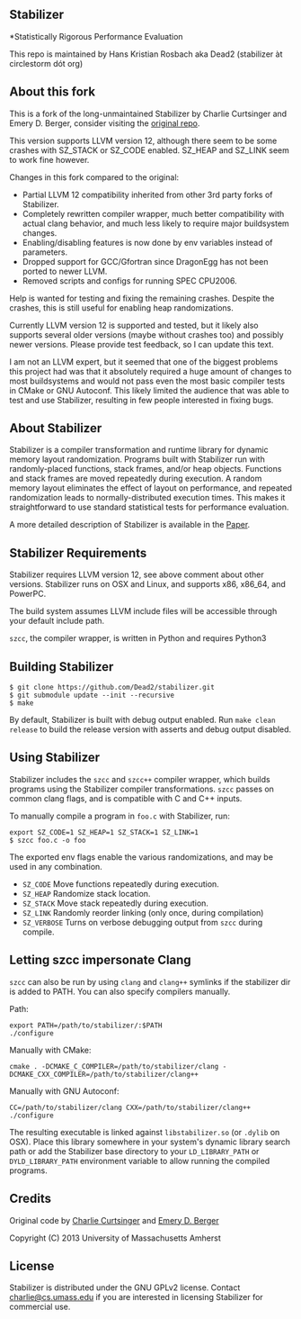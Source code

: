 ## Stabilizer
*Statistically Rigorous Performance Evaluation

This repo is maintained by Hans Kristian Rosbach
                       aka Dead2 (stabilizer àt circlestorm dót org)

About this fork
---------------

This is a fork of the long-unmaintained Stabilizer by Charlie Curtsinger and Emery D. Berger,
consider visiting the [original repo](https://github.com/ccurtsinger/stabilizer).

This version supports LLVM version 12, although there seem to be some crashes with
SZ_STACK or SZ_CODE enabled. SZ_HEAP and SZ_LINK seem to work fine however.

Changes in this fork compared to the original:
 - Partial LLVM 12 compatibility inherited from other 3rd party forks of Stabilizer.
 - Completely rewritten compiler wrapper, much better compatibility with actual clang
   behavior, and much less likely to require major buildsystem changes.
 - Enabling/disabling features is now done by env variables instead of parameters.
 - Dropped support for GCC/Gfortran since DragonEgg has not been ported to newer LLVM.
 - Removed scripts and configs for running SPEC CPU2006.

Help is wanted for testing and fixing the remaining crashes.
Despite the crashes, this is still useful for enabling heap randomizations.

Currently LLVM version 12 is supported and tested, but it likely also supports
several older versions (maybe without crashes too) and possibly newer versions.
Please provide test feedback, so I can update this text.

I am not an LLVM expert, but it seemed that one of the biggest problems this project
had was that it absolutely required a huge amount of changes to most buildsystems and
would not pass even the most basic compiler tests in CMake or GNU Autoconf.
This likely limited the audience that was able to test and use Stabilizer, resulting
in few people interested in fixing bugs.

About Stabilizer
----------------

Stabilizer is a compiler transformation and runtime library for dynamic memory
layout randomization. Programs built with Stabilizer run with randomly-placed
functions, stack frames, and/or heap objects. Functions and stack frames are moved
repeatedly during execution. A random memory layout eliminates the effect of
layout on performance, and repeated randomization leads to normally-distributed
execution times. This makes it straightforward to use standard statistical tests
for performance evaluation.

A more detailed description of Stabilizer is available in the
[Paper](http://www.cs.umass.edu/~charlie/stabilizer.pdf).

Stabilizer Requirements
-----------------------

Stabilizer requires LLVM version 12, see above comment about other versions.
Stabilizer runs on OSX and Linux, and supports x86, x86_64, and PowerPC.

The build system assumes LLVM include files will be accessible through
your default include path.

`szcc`, the compiler wrapper, is written in Python and requires Python3

Building Stabilizer
-------------------

```
$ git clone https://github.com/Dead2/stabilizer.git
$ git submodule update --init --recursive
$ make
```

By default, Stabilizer is built with debug output enabled. Run
`make clean release` to build the release version with asserts and debug output
disabled.

Using Stabilizer
----------------

Stabilizer includes the `szcc` and `szcc++` compiler wrapper, which builds programs
using the Stabilizer compiler transformations. `szcc` passes on common clang flags,
and is compatible with C and C++ inputs.

To manually compile a program in `foo.c` with Stabilizer, run:
```
export SZ_CODE=1 SZ_HEAP=1 SZ_STACK=1 SZ_LINK=1
$ szcc foo.c -o foo
```
The exported env flags enable the various randomizations, and may be used in any
combination.

* `SZ_CODE` Move functions repeatedly during execution.
* `SZ_HEAP` Randomize stack location.
* `SZ_STACK` Move stack repeatedly during execution.
* `SZ_LINK` Randomly reorder linking (only once, during compilation)
* `SZ_VERBOSE` Turns on verbose debugging output from `szcc` during compile.


Letting szcc impersonate Clang
------------------------------

`szcc` can also be run by using `clang` and `clang++` symlinks if the stabilizer
dir is added to PATH. You can also specify compilers manually.

Path:
```
export PATH=/path/to/stabilizer/:$PATH
./configure
```

Manually with CMake:
```
cmake . -DCMAKE_C_COMPILER=/path/to/stabilizer/clang -DCMAKE_CXX_COMPILER=/path/to/stabilizer/clang++
```

Manually with GNU Autoconf:
```
CC=/path/to/stabilizer/clang CXX=/path/to/stabilizer/clang++ ./configure
```

The resulting executable is linked against `libstabilizer.so` (or `.dylib` on OSX).
Place this library somewhere in your system's dynamic library search path or
add the Stabilizer base directory to your `LD_LIBRARY_PATH` or `DYLD_LIBRARY_PATH`
environment variable to allow running the compiled programs.

Credits
-------

Original code by
[Charlie Curtsinger](http://www.cs.umass.edu/~charlie) and [Emery D. Berger](http://www.cs.umass.edu/~emery)

Copyright (C) 2013 University of Massachusetts Amherst

License
-------

Stabilizer is distributed under the GNU GPLv2 license.
Contact <charlie@cs.umass.edu> if you are interested in
licensing Stabilizer for commercial use.
